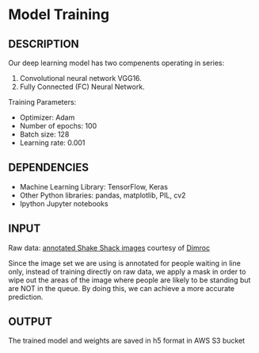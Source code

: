 # Model Training

## DESCRIPTION

Our deep learning model has two compenents operating in series:

1. Convolutional neural network VGG16.
2. Fully Connected (FC) Neural Network.

Training Parameters:

* Optimizer: Adam
* Number of epochs: 100
* Batch size: 128
* Learning rate: 0.001

## DEPENDENCIES

* Machine Learning Library: TensorFlow, Keras
* Other Python libraries: pandas, matplotlib, PIL, cv2
* Ipython Jupyter notebooks

## INPUT

Raw data: [annotated Shake Shack images](https://github.com/dimroc/count/tree/master/ml/data/shakecam) courtesy of [Dimroc](https://github.com/dimroc/count/tree/master/ml/data/shakecam)

Since the image set we are using is annotated for people waiting in line only, instead of training directly on raw data, we apply a mask in order to wipe out the areas of the image where people are likely to be standing but are NOT in the queue. By doing this, we can achieve a more accurate prediction.

## OUTPUT

The trained model and weights are saved in h5 format in AWS S3 bucket